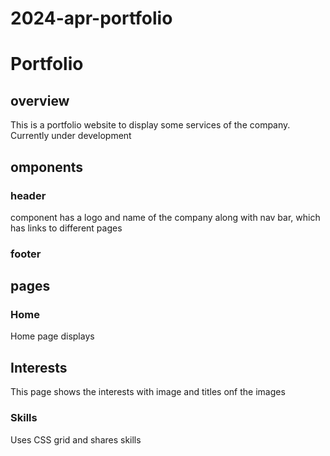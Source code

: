 # 2024-apr-portfolio
# Portfolio
## overview
This is a portfolio website to display some services of the company. Currently under development

## omponents

### header 
component has a logo and name of the company along with nav bar, which has links to different pages

### footer

## pages

### Home
Home page displays

## Interests
This page shows the interests with image and titles onf the images

### Skills
Uses  CSS grid and shares skills